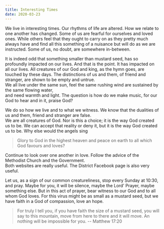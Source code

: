 ```yaml
---
title: Interesting Times
date: 2020-03-23
---
```



We live in interesting times.  Our rhythms of life are altered.  How we relate to one another has changed.
Some of us are fearful for ourselves and loved ones.  While others feel that they ought to carry on as they pretty much
always have and find all this something of a nuisance but will do as we are instructed.  Some of us, no doubt,
are somewhere in-between.

It is indeed odd that something smaller than mustard seed, has so profoundly impacted on our lives.
And that is the point.  It has impacted on all our lives.  All creatures of our God and king, as the hymn goes,
are touched by these days. The distinctions of us and them, of friend and stranger, are shown to be empty and untrue.  
We all live  under the same sun, feel the same rushing wind are sustained by the same flowing water,  
and need warmth and light.  The question is how do we make music, for our God to hear and in it, praise God?

We do so how we live and to what we witness.  We  know that the dualities of us and them, friend and stranger are false.  
We are all creatures of God.  Nor is this a choice; it is the way God created us to be.  We can accept that reality or
deny it, but it is the way God created us to be.  Why else would the angels sing

> Glory to God in the highest heaven and
> peace on earth to all which God favours and loves?

Continue to look over one another in love.  Follow the advice of the Methodist Church and the Government.  
Both websites are really useful.  The District Facebook page is also very useful.

Let us, as a sign of our common creatureliness, stop every Sunday at 10:30, and pray.  Maybe for you, it will be silence,
maybe the Lord' Prayer, maybe something else.  But in this act of prayer, bear witness to our God and to all whom
God loves. For this virus might be as small as a mustard seed, but we have faith in a God of compassion, love an hope.

> For truly I tell you, if you have faith the size of a mustard seed, you will say to this mountain, move from here
to there and it will move.  An nothing will be impossible for you. -- Matthew 17:20
